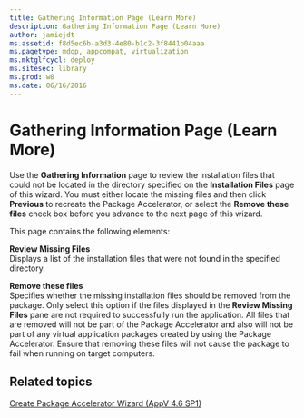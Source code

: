 ```yaml
---
title: Gathering Information Page (Learn More)
description: Gathering Information Page (Learn More)
author: jamiejdt
ms.assetid: f8d5ec6b-a3d3-4e80-b1c2-3f8441b04aaa
ms.pagetype: mdop, appcompat, virtualization
ms.mktglfcycl: deploy
ms.sitesec: library
ms.prod: w8
ms.date: 06/16/2016
---
```



# Gathering Information Page (Learn More)


Use the **Gathering Information** page to review the installation files that could not be located in the directory specified on the **Installation Files** page of this wizard. You must either locate the missing files and then click **Previous** to recreate the Package Accelerator, or select the **Remove these files** check box before you advance to the next page of this wizard.

This page contains the following elements:

<a href="" id="review-missing-files"></a>**Review Missing Files**  
Displays a list of the installation files that were not found in the specified directory.

<a href="" id="remove-these-files"></a>**Remove these files**  
Specifies whether the missing installation files should be removed from the package. Only select this option if the files displayed in the **Review Missing Files** pane are not required to successfully run the application. All files that are removed will not be part of the Package Accelerator and also will not be part of any virtual application packages created by using the Package Accelerator. Ensure that removing these files will not cause the package to fail when running on target computers.

## Related topics


[Create Package Accelerator Wizard (AppV 4.6 SP1)](create-package-accelerator-wizard--appv-46-sp1-.md)

 

 





